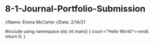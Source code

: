 # 8-1-Journal-Portfolio-Submission
//Name: Emma McCarter
//Date: 2/14/21


#include <iostream>
  using namespace std;
int main() {
  cout<<"Hello World"<<endl;
  return 0;
  }
